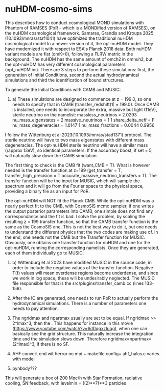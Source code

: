 # nuHDM-cosmo-sims
This describes how to conduct cosmological MOND simulations with Phantom of RAMSES (PoR - which is a MONDified version of RAMSES), on the nuHDM cosmological framework. Samaras, Grandis and Kroupa 2025 (10.1093/mnras/staf1041) have optimized the traditional nuHDM cosmological model to a newer version of it, the opt-nuHDM model. They have modernized it with respect to ESA's Planck 2018 data. Both nuHDM variant models are flat (omK=0), following a FLRW metric in the background. The nuHDM has the same amount of omch2 in omnuh2, but the opt-nuHDM has very different cosmological parameters (opt_nuHDM.ini). There are 3 steps to perform these simulations: first, the generation of Initial Conditions, second the actual hydrodynamical simulations and third the identification of bound structures.

To generate the Initial Conditions with CAMB and MUSIC:
1. a) These simulations are designed to commence at z = 199.0, so one needs to specify that in CAMB (transfer_redshift(1) = 199.0). Once CAMB is installed, one needs to incorporate the extra, massive but light (11eV), sterile neutrino on the namelist:
massless_neutrinos = 2.0293
nu_mass_eigenstates = 2
massive_neutrinos = 1 1
share_delta_neff = F
nu_mass_degeneracies = 1.0147 1
nu_mass_fractions = 0.0044 0.9956

I follow the Wittenburg et al 2023(10.1093/mnras/stad1371) protocol. The sterile neutrino will have to two mass eigenstates with different mass degeneracies. The opt-nuHDM sterile neutrino will have a similar mass (\approx 13eV), so identical parameters. If the accurracy boost, if set = 5, will naturally slow down the CAMB simulation. 

The first thing to check is the CMB fit (want_CMB = T). What is however needed is the transfer function at z=199 (get_transfer = T, transfer_high_precision = T accurate_massive_neutrino_transfers = T). The transfer function will be the input for MUSIC, which will sample the spectrum and it will go from the Fourier space to the physical space, providing a binary file as an input for PoR.

The opt-nuHDM will NOT fit the Planck CMB. While the opt-nuHDM was a nearly perfect fit to the CMB, with CosmoSIS mcmc sampler, if one writes the output posterior parameters into CAMB, one simple does not find any correspondance and the fit is bad. I solve the problem, by scaling the resulting z = 199 transfer function, so that the CAMB transfer function is the same as the CosmoSIS one. This is not the best way to do it, but one needs to understand the different physics that the two codes are making use of. In the end, one needs not the CMB but the Transfer function for MUSIC. Obviously, one obtains one transfer function for nuHDM and one for the opt-nuHDM, running the corresponding namelists. Once they are generated, each of them individually go to MUSIC.

1. b) Wittenburg et al 2023 have modified MUSIC in the source code, in order to include the negative values of the transfer function. Negative T(f) values will mean overdense regions become underdense, and since we work in log space, these will be undesirably neglected. The MUSIC file responsible for that is the src/plugins/transfer_camb.cc (lines 133-159).

2. After the IC are generated, one needs to run PoR to actually perform the hydrodynamical simulations. There is a number of parameters one needs to pay attention.
3. The ngridmax and npartmax usually are set to be equal. If ngridmax >> 2^lmax^3, then the . This happens for instance in this movie (https://www.youtube.com/watch?v=6dDqgxzIuqg), when one can basically see the grid structure. This naturally increase the integration time and the simulation slows down. Therefore ngridmax=npartmax=(2^lmax)^3, if there is no SF.

8. AHF convert end wit herror
   no mpi + makefile.config+ ahf_halos.c varies with model

9. pynbody???


This will generate a box of 200 Mpc/h with Star Formation, radiative cooling, SN feedback, with levelmin = ((2)**7)**3 particles
